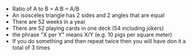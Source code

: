 + Ratio of A to B = A:B = A/B
+ An isosceles triangle has 2 sides and 2 angles that are equal
+ There are 52 weeks in a year
+ There are 52 playing cards in one deck (54 including jokers)
+ the phrase "X per Y" means X/Y (e.g. 10 pigs per square meter)
+ If you do something and then repeat twice then you will have don it a total of 3 times
